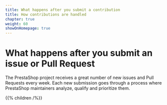 ```yaml
---
title: What happens after you submit a contribution
title: How contributions are handled
chapter: true
weight: 60
showOnHomepage: true
---
```


# What happens after you submit an issue or Pull Request

The PrestaShop project receives a great number of new issues and Pull Requests every week. Each new submission goes through a process where PrestaShop maintainers analyze, qualify and prioritize them.

{{% children /%}}
